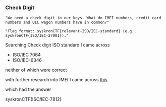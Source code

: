 ### Check Digit

`"We need a check digit in our keys. What do IMEI numbers, credit card numbers and UIC wagon numbers have in common?"`

`"Flag format: syskronCTF{relevant-ISO/IEC-standard} (e.g., syskronCTF{ISO/IEC-27001})."`

Searching Check digit ISO standard I came across

- ISO/IEC 7064
- ISO/IEC-6346

neither of which were correct

with further research into IMEI I came across [this](https://en.wikipedia.org/wiki/International_Mobile_Equipment_Identity#Check_digit_computation)

which had the answer

syskronCTF{ISO/IEC-7812}